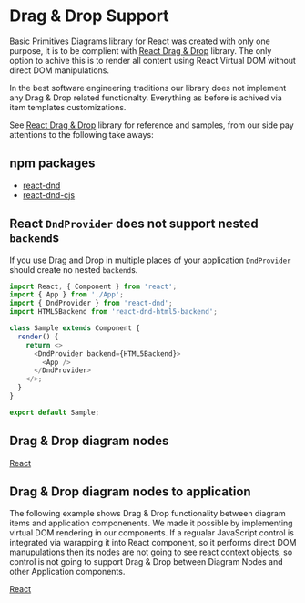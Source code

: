 # Drag & Drop Support

Basic Primitives Diagrams library for React was created with only one purpose, it is to be complient with [React Drag & Drop](http://react-dnd.github.io/react-dnd/about) library. The only option to achive this is to render all content using React Virtual DOM without direct DOM manipulations. 

In the best software engineering traditions our library does not implement any Drag & Drop related functionalty. Everything as before is achived via item templates customizations.

See [React Drag & Drop](http://react-dnd.github.io/react-dnd/about) library for reference and samples, from our side pay attentions to the following take aways:

## npm packages
* [react-dnd](https://www.npmjs.com/package/react-dnd)
* [react-dnd-cjs](https://www.npmjs.com/package/react-dnd-html5-backend)

## React `DndProvider` does not support nested `backend`s
If you use Drag and Drop in multiple places of your application `DndProvider` should create no nested `backend`s.

```JavaScript
import React, { Component } from 'react';
import { App } from './App';
import { DndProvider } from 'react-dnd';
import HTML5Backend from 'react-dnd-html5-backend';

class Sample extends Component {
  render() {
    return <>
      <DndProvider backend={HTML5Backend}>
        <App />
      </DndProvider>
    </>;
  }
}

export default Sample;
```

## Drag & Drop diagram nodes

[React](../src/Samples/DragNDrop.js)


## Drag & Drop diagram nodes to application
The following example shows Drag & Drop functionality between diagram items and application componenents. We made it possible by implementing virtual DOM rendering in our components. If a regualar JavaScript control is integrated via warapping it into React component, so it performs direct DOM manupulations then its nodes are not going to see react context objects, so control is not going to support Drag & Drop between Diagram Nodes and other Application components.

[React](../src/Samples/DragToTrashBin.js)
